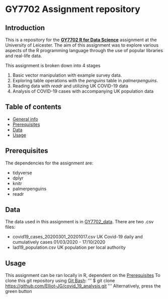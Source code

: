 # GY7702 Assignment repository 

## Introduction
This is a repository for the [**GY7702 R for Data Science**](https://le.ac.uk/modules/2020/gy7702) assignment at the University of Leicester. 
The aim of this assignment was to explore various aspects of the R programming language through the use of popular libraries and real-life data. 

This assignment is broken down into 4 stages 

1. Basic vector manipulation with example survey data. 
2. Exploring table operations with the *penguins* table in *palmerpenguins*.
3. Reading data with *readr* and utilizing UK COVID-19 data 
4. Analysis of COVID-19 cases with accompanying UK population data

## Table of contents 
* [General info](introduction)
* [Prerequisites](prerequisites)
* [Data](data)
* [Usage](usage)

## Prerequisites
The dependencies for the assignment are:
* tidyverse
* dplyr
* knitr
* palmerpenguins
* readr

## Data 
The data used in this assignment is in [GY7702_data](https://github.com/Elliot-JG/covid_19_analysis/tree/main/GY7702_data). There are two .csv files:
* covid19_cases_20200301_20201017.csv
UK Covid-19 daily and cumulatively cases 01/03/2020 - 17/10/2020 
* lad19_population.csv
UK population per local authority 

## Usage
This assignment can be ran locally in R, dependent on the [Prerequisites](prerequisites)
To clone this git repository using [Git Bash](https://gitforwindows.org/):
'''
$ git clone https://github.com/Elliot-JG/covid_19_analysis.git
'''
Alternatively, press the green button 

 

